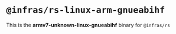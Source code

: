 # `@infras/rs-linux-arm-gnueabihf`

This is the **armv7-unknown-linux-gnueabihf** binary for `@infras/rs`
